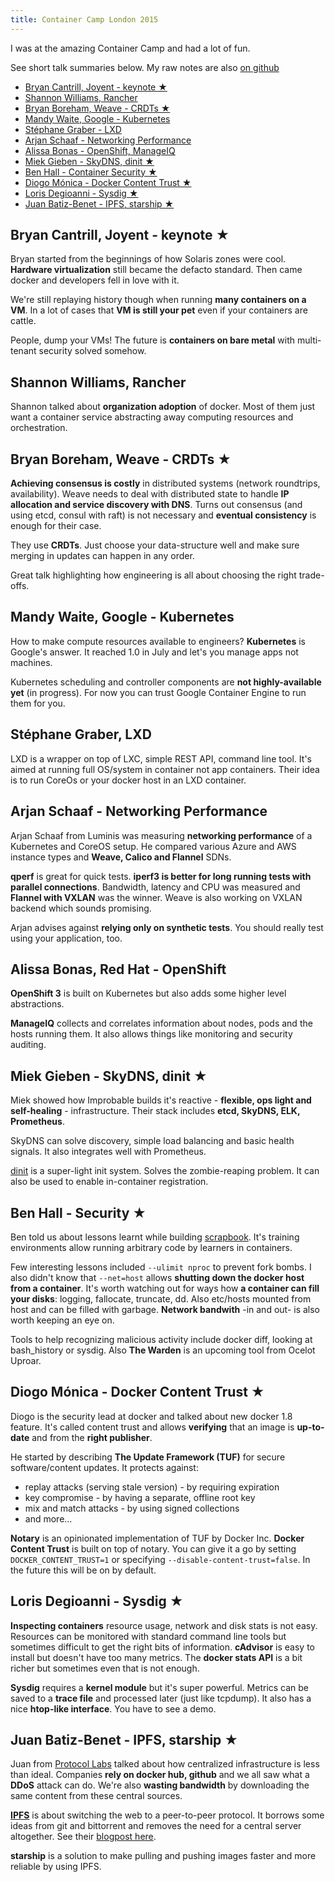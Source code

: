 ```yaml
---
title: Container Camp London 2015
---
```


I was at the amazing Container Camp and had a lot of fun.

See short talk summaries below. My raw notes are also [on github](https://github.com/csabapalfi/container-camp-ldn-2015)

* [Bryan Cantrill, Joyent - keynote ★](#bryanc)
* [Shannon Williams, Rancher](#shannon)
* [Bryan Boreham, Weave - CRDTs ★](#bryanb)
* [Mandy Waite, Google - Kubernetes](#mandy)
* [Stéphane Graber - LXD](#stephane)
* [Arjan Schaaf - Networking Performance](#arjan)
* [Alissa Bonas - OpenShift, ManageIQ](#alissa)
* [Miek Gieben - SkyDNS, dinit ★](#miek)
* [Ben Hall - Container Security ★](#ben)
* [Diogo Mónica - Docker Content Trust ★](#diogo)
* [Loris Degioanni - Sysdig ★](#loris)
* [Juan Batiz-Benet - IPFS, starship ★](#juan)

## <a id="bryanc"></a> Bryan Cantrill, Joyent - keynote ★

Bryan started from the beginnings of how Solaris zones were  cool. **Hardware virtualization** still became the defacto standard. Then came docker and developers fell in love with it.

We're still replaying history though when running  **many containers on a VM**. In a lot of cases that **VM is still your pet** even if your containers are cattle.

People, dump your VMs! The future is **containers on bare metal** with multi-tenant security solved somehow.

## <a id="shannon"></a> Shannon Williams, Rancher

Shannon talked about **organization adoption** of docker. Most of them just want a container service abstracting away computing resources and orchestration.

## <a id="bryanb"></a> Bryan Boreham, Weave - CRDTs ★

**Achieving consensus is costly** in distributed systems (network roundtrips, availability). Weave needs to deal with distributed state to handle **IP allocation and service discovery with DNS**. Turns out consensus (and using etcd, consul with raft) is not necessary and **eventual consistency** is enough for their case.

They use **CRDTs**. Just choose your data-structure well and make sure merging in updates can happen in any order.

Great talk highlighting how engineering is all about choosing the right trade-offs.

## <a id="mandy"></a> Mandy Waite, Google - Kubernetes

How to make compute resources available to engineers? **Kubernetes** is Google's answer. It reached 1.0 in July and let's you manage apps not machines.

Kubernetes scheduling and controller components are **not highly-available yet** (in progress). For now you can trust Google Container Engine to run them for you.

## <a id="stephane"></a> Stéphane Graber, LXD

LXD is a wrapper on top of LXC, simple REST API, command line tool. It's aimed at running full OS/system in container not app containers. Their idea is to run CoreOs or your docker host in an LXD container.

## <a id="arjan"></a> Arjan Schaaf - Networking Performance

Arjan Schaaf from Luminis was measuring **networking performance** of a Kubernetes and CoreOS setup. He compared various Azure and AWS instance types and **Weave, Calico and Flannel** SDNs.

**qperf** is great for quick tests. **iperf3 is better for long running tests with parallel connections**. Bandwidth, latency and CPU was measured and **Flannel with VXLAN** was the winner. Weave is also working on VXLAN backend which sounds promising.

Arjan advises against **relying only on synthetic tests**. You  should really test using your application, too.

## <a id="alissa"></a>Alissa Bonas, Red Hat - OpenShift

**OpenShift 3** is built on Kubernetes but also adds some higher level abstractions.

**ManageIQ** collects and correlates information about nodes, pods and the hosts running them. It also allows things like monitoring and security auditing.

## <a id="miek"></a> Miek Gieben - SkyDNS, dinit ★

Miek showed how Improbable builds it's reactive - **flexible, ops light and self-healing** - infrastructure. Their stack includes **etcd, SkyDNS, ELK, Prometheus**.

SkyDNS can solve discovery, simple load balancing and basic health signals. It also integrates well with Prometheus.

[dinit](https://github.com/miekg/dinit) is a super-light init system. Solves the zombie-reaping problem. It can also be used to enable in-container registration.

## <a id="ben"></a> Ben Hall - Security ★

Ben told us about lessons learnt while building [scrapbook](http://www.joinscrapbook.com/). It's training environments allow running arbitrary code by learners in containers.

Few interesting lessons included `--ulimit nproc` to prevent fork bombs. I also didn't know that `--net=host` allows **shutting down the docker host from a container**. It's worth watching out for ways how **a container can fill your disks**: logging, fallocate, truncate, dd. Also etc/hosts mounted from host and can be filled with garbage. **Network bandwith** -in and out- is also worth keeping an eye on.

Tools to help recognizing malicious activity include docker diff, looking at bash_history or sysdig. Also **The Warden** is an upcoming tool from Ocelot Uproar.

## <a id="diogo"></a> Diogo Mónica - Docker Content Trust ★

Diogo is the security lead at docker and talked about new docker 1.8 feature. It's called content trust and allows **verifying** that an image is **up-to-date** and from the **right publisher**.

He started by describing **The Update Framework (TUF)** for secure software/content updates. It protects against:

* replay attacks (serving stale version) - by requiring expiration
* key compromise - by having a separate, offline root key
* mix and match attacks - by using signed collections
* and more...

**Notary** is an opinionated implementation of TUF by Docker Inc. **Docker Content Trust** is built on top of notary. You can give it a go by setting `DOCKER_CONTENT_TRUST=1` or specifying `--disable-content-trust=false`. In the future this will be on by default.

## <a id="loris"></a> Loris Degioanni - Sysdig ★

**Inspecting containers** resource usage, network and disk stats is not easy. Resources can be monitored with standard command line tools but sometimes difficult to get the right bits of information. **cAdvisor** is easy to install but doesn't have too many metrics. The **docker stats API** is a bit richer but sometimes even that is not enough.

**Sysdig** requires a **kernel module** but it's super powerful. Metrics can be saved to a **trace file** and processed later (just like tcpdump). It also has a nice **htop-like interface**. You have to see a demo.

## <a id="juan"></a>Juan Batiz-Benet - IPFS, starship ★

Juan from [Protocol Labs](http://ipn.io/) talked about how centralized infrastructure is less than ideal. Companies **rely on docker hub, github** and we all saw what a **DDoS** attack can do. We're also **wasting bandwidth** by downloading the same content from these central sources.

**[IPFS](https://ipfs.io/)** is about switching the web to a peer-to-peer protocol. It borrows some ideas from git and bittorrent and removes the need for a central server altogether. See their [blogpost here](https://ipfs.io/ipfs/QmNhFJjGcMPqpuYfxL62VVB9528NXqDNMFXiqN5bgFYiZ1/its-time-for-the-permanent-web.html).

**starship** is a solution to make pulling and pushing images faster and more reliable by using IPFS.
